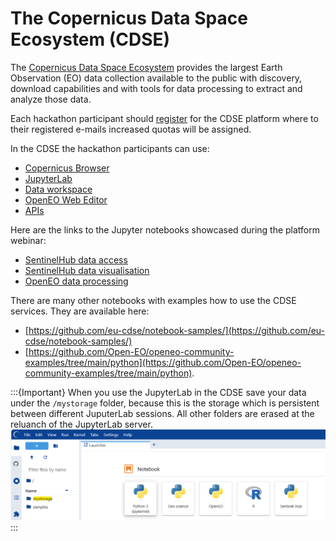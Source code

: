 # The Copernicus Data Space Ecosystem (CDSE)

The [Copernicus Data Space Ecosystem](https://dataspace.copernicus.eu/) provides the largest Earth Observation (EO) data collection available to the public with discovery, download capabilities and with tools for data processing to extract and analyze those data.

Each hackathon participant should [register](https://identity.dataspace.copernicus.eu/auth/realms/CDSE/protocol/openid-connect/auth?client_id=cdse-public&response_type=code&scope=openid&redirect_uri=https%3A//dataspace.copernicus.eu/account/confirmed/1) for the CDSE platform where to their registered e-mails increased quotas will be assigned. 

In the CDSE the hackathon participants can use: 
 - [Copernicus Browser](https://browser.dataspace.copernicus.eu/)
 - [JupyterLab](https://jupyterhub.dataspace.copernicus.eu/)
 - [Data workspace](https://dataspace.copernicus.eu/workspace)
 - [OpenEO Web Editor](https://openeo.dataspace.copernicus.eu/)
 - [APIs](https://dataspace.copernicus.eu/analyse/apis)


Here are the links to the Jupyter notebooks showcased during the platform webinar:

 - [SentinelHub data access](cdse-notebooks/sentinelhub-data-access.ipynb)
 - [SentinelHub data visualisation](cdse-notebooks/sentinelhub-data-visualisation.ipynb)
 - [OpenEO data processing](cdse-notebooks/openeo-example.ipynb)  


There are many other notebooks with examples how to use the CDSE services. They are available here: 
 - [https://github.com/eu-cdse/notebook-samples/](https://github.com/eu-cdse/notebook-samples/)
 - [https://github.com/Open-EO/openeo-community-examples/tree/main/python](https://github.com/Open-EO/openeo-community-examples/tree/main/python).
 
 
:::{Important}
When you use the JupyterLab in the CDSE save your data under the ```/mystorage``` folder, because this is the storage which is persistent between different JuputerLab sessions. All other folders are erased at the reluanch of the JupyterLab server.
![Persistant storage in CDSE](img/mystorage.png)
:::